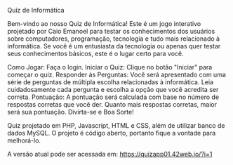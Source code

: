 Quiz de Informática

Bem-vindo ao nosso Quiz de Informática! Este é um jogo interativo projetado por Caio Emanoel para testar os conhecimentos dos usuários sobre computadores, programação, tecnologia e tudo mais relacionado à informática. Se você é um entusiasta da tecnologia ou apenas quer testar seus conhecimentos básicos, este é o lugar certo para você.

Como Jogar:
Faça o login.
Iniciar o Quiz: Clique no botão "Iniciar" para começar o quiz.
Responder às Perguntas: Você será apresentado com uma série de perguntas de múltipla escolha relacionadas à informática. Leia cuidadosamente cada pergunta e escolha a opção que você acredita ser correta.
Pontuação: A pontuação será calculada com base no número de respostas corretas que você der. Quanto mais respostas corretas, maior será sua pontuação.
Divirta-se e Boa Sorte!

Quiz projetado em PHP, Javascript, HTML e CSS, além de utilizar banco de dados MySQL.
O projeto é código aberto, portanto fique a vontade para melhorá-lo.

A versão atual pode ser acessada em: https://quizapp01.42web.io/?i=1
